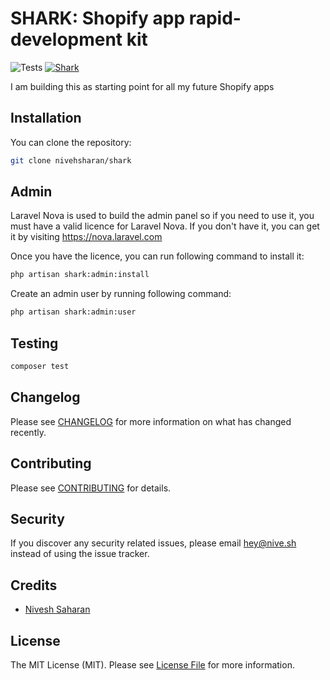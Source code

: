 # SHARK: Shopify app rapid-development kit

![Tests](https://github.com/niveshsaharan/shark/workflows/Tests/badge.svg)
[![Shark](https://img.shields.io/endpoint?url=https://dashboard.cypress.io/badge/count/47ezsk/master&style=flat&logo=cypress)](https://dashboard.cypress.io/projects/cm138z/runs)


I am building this as starting point for all my future Shopify apps

## Installation

You can clone the repository:

```bash
git clone nivehsharan/shark
```

## Admin
Laravel Nova is used to build the admin panel so if you need to use it, you must have a valid licence for Laravel Nova. If you  don't have it, you can get it by visiting https://nova.laravel.com

Once you have the licence, you can run following command to install it:

```bash
php artisan shark:admin:install
```

Create an admin user by running following command:

```bash
php artisan shark:admin:user
```

## Testing

``` bash
composer test
```

## Changelog

Please see [CHANGELOG](CHANGELOG.md) for more information on what has changed recently.

## Contributing

Please see [CONTRIBUTING](CONTRIBUTING.md) for details.

## Security

If you discover any security related issues, please email hey@nive.sh instead of using the issue tracker.

## Credits

- [Nivesh Saharan](https://github.com/niveshsaharan)

## License

The MIT License (MIT). Please see [License File](LICENSE.md) for more information.

